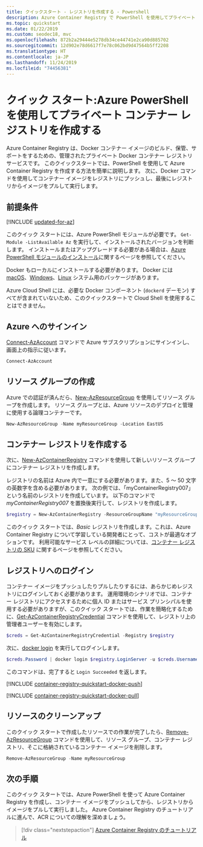 ```yaml
---
title: クイックスタート - レジストリを作成する - Powershell
description: Azure Container Registry で PowerShell を使用してプライベート Docker レジストリを作成する方法を簡単に説明します
ms.topic: quickstart
ms.date: 01/22/2019
ms.custom: seodec18, mvc
ms.openlocfilehash: 872b2a29444e5278db34ce44741e2ca90d885702
ms.sourcegitcommit: 12d902e78d6617f7e78c062bd9d47564b5ff2208
ms.translationtype: HT
ms.contentlocale: ja-JP
ms.lasthandoff: 11/24/2019
ms.locfileid: "74456381"
---
```

# <a name="quickstart-create-a-private-container-registry-using-azure-powershell"></a>クイック スタート:Azure PowerShell を使用してプライベート コンテナー レジストリを作成する

Azure Container Registry は、Docker コンテナー イメージのビルド、保管、サポートをするための、管理されたプライベート Docker コンテナー レジストリ サービスです。 このクイックスタートでは、PowerShell を使用して Azure Container Registry を作成する方法を簡単に説明します。 次に、Docker コマンドを使用してコンテナー イメージをレジストリにプッシュし、最後にレジストリからイメージをプルして実行します。

## <a name="prerequisites"></a>前提条件

[!INCLUDE [updated-for-az](../../includes/updated-for-az.md)]

このクイック スタートには、Azure PowerShell モジュールが必要です。 `Get-Module -ListAvailable Az` を実行して、インストールされたバージョンを判断します。 インストールまたはアップグレードする必要がある場合は、[Azure PowerShell モジュールのインストール](/powershell/azure/install-az-ps)に関するページを参照してください。

Docker もローカルにインストールする必要があります。 Docker には [macOS][docker-mac]、[Windows][docker-windows]、[Linux][docker-linux] システム用のパッケージがあります。

Azure Cloud Shell には、必要な Docker コンポーネント (`dockerd` デーモン) すべてが含まれていないため、このクイックスタートで Cloud Shell を使用することはできません。

## <a name="sign-in-to-azure"></a>Azure へのサインイン

[Connect-AzAccount][Connect-AzAccount] コマンドで Azure サブスクリプションにサインインし、画面上の指示に従います。

```powershell
Connect-AzAccount
```

## <a name="create-resource-group"></a>リソース グループの作成

Azure での認証が済んだら、[New-AzResourceGroup][New-AzResourceGroup] を使用してリソース グループを作成します。 リソース グループとは、Azure リソースのデプロイと管理に使用する論理コンテナーです。

```powershell
New-AzResourceGroup -Name myResourceGroup -Location EastUS
```

## <a name="create-container-registry"></a>コンテナー レジストリを作成する

次に、[New-AzContainerRegistry][New-AzContainerRegistry] コマンドを使用して新しいリソース グループにコンテナー レジストリを作成します。

レジストリの名前は Azure 内で一意にする必要があります。また、5 ～ 50 文字の英数字を含める必要があります。 次の例では、「myContainerRegistry007」という名前のレジストリを作成しています。 以下のコマンドで *myContainerRegistry007* を置換後実行して、レジストリを作成します。

```powershell
$registry = New-AzContainerRegistry -ResourceGroupName "myResourceGroup" -Name "myContainerRegistry007" -EnableAdminUser -Sku Basic
```

このクイック スタートでは、*Basic* レジストリを作成します。これは、Azure Container Registry について学習している開発者にとって、コストが最適なオプションです。 利用可能なサービス レベルの詳細については、[コンテナー レジストリの SKU][container-registry-skus] に関するページを参照してください。

## <a name="log-in-to-registry"></a>レジストリへのログイン

コンテナー イメージをプッシュしたりプルしたりするには、あらかじめレジストリにログインしておく必要があります。 運用環境のシナリオでは、コンテナー レジストリにアクセスするために個人 ID またはサービス プリンシパルを使用する必要がありますが、このクイック スタートでは、作業を簡略化するために、[Get-AzContainerRegistryCredential][Get-AzContainerRegistryCredential] コマンドを使用して、レジストリ上の管理者ユーザーを有効にします。

```powershell
$creds = Get-AzContainerRegistryCredential -Registry $registry
```

次に、[docker login][docker-login] を実行してログインします。

```powershell
$creds.Password | docker login $registry.LoginServer -u $creds.Username --password-stdin
```

このコマンドは、完了すると `Login Succeeded` を返します。

[!INCLUDE [container-registry-quickstart-docker-push](../../includes/container-registry-quickstart-docker-push.md)]

[!INCLUDE [container-registry-quickstart-docker-pull](../../includes/container-registry-quickstart-docker-pull.md)]

## <a name="clean-up-resources"></a>リソースのクリーンアップ

このクイック スタートで作成したリソースでの作業が完了したら、[Remove-AzResourceGroup][Remove-AzResourceGroup] コマンドを使用して、リソース グループ、コンテナー レジストリ、そこに格納されているコンテナー イメージを削除します。

```powershell
Remove-AzResourceGroup -Name myResourceGroup
```

## <a name="next-steps"></a>次の手順

このクイック スタートでは、Azure PowerShell を使って Azure Container Registry を作成し、コンテナー イメージをプッシュしてから、レジストリからイメージをプルして実行しました。 Azure Container Registry のチュートリアルに進んで、ACR についての理解を深めましょう。

> [!div class="nextstepaction"]
> [Azure Container Registry のチュートリアル][container-registry-tutorial-quick-task]

<!-- LINKS - external -->
[docker-linux]: https://docs.docker.com/engine/installation/#supported-platforms
[docker-login]: https://docs.docker.com/engine/reference/commandline/login/
[docker-mac]: https://docs.docker.com/docker-for-mac/
[docker-push]: https://docs.docker.com/engine/reference/commandline/push/
[docker-tag]: https://docs.docker.com/engine/reference/commandline/tag/
[docker-windows]: https://docs.docker.com/docker-for-windows/

<!-- Links - internal -->
[Connect-AzAccount]: /powershell/module/az.accounts/connect-azaccount
[Get-AzContainerRegistryCredential]: /powershell/module/az.containerregistry/get-azcontainerregistrycredential
[Get-Module]: /powershell/module/microsoft.powershell.core/get-module
[New-AzContainerRegistry]: /powershell/module/az.containerregistry/New-AzContainerRegistry
[New-AzResourceGroup]: /powershell/module/az.resources/new-azresourcegroup
[Remove-AzResourceGroup]: /powershell/module/az.resources/remove-azresourcegroup
[container-registry-tutorial-quick-task]: container-registry-tutorial-quick-task.md
[container-registry-skus]: container-registry-skus.md
